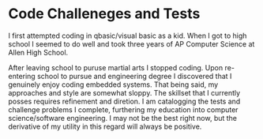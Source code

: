 # Code Challeneges and Tests
I first attempted coding in qbasic/visual basic as a kid. When I got to high school I seemed to do well and took three years of AP Computer Science at Allen High School.

After leaving school to puruse martial arts I stopped coding. Upon re-entering school to pursue and engineering degree I discovered that I genuinely enjoy coding embedded systems. That being said, my approaches and style are somewhat sloppy. The skillset that I currently posses requires refinement and diretion. I am catalogging the tests and challenge problems I complete, furthering my education into computer science/software engineering. I may not be the best right now, but the derivative of my utility in this regard will always be positive. 
